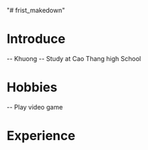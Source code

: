 "# frist_makedown"

# Introduce

-- Khuong
-- Study at Cao Thang high School

# Hobbies

-- Play video game

# Experience
